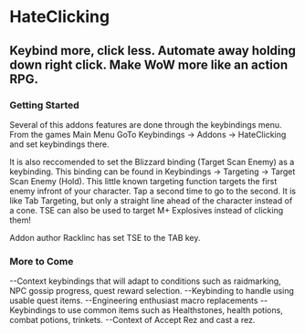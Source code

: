 # HateClicking
## Keybind more, click less. Automate away holding down right click. Make WoW more like an action RPG.
### Getting Started
Several of this addons features are done through the keybindings menu. From the games Main Menu GoTo Keybindings -> Addons -> HateClicking and set keybindings there.

It is also reccomended to set the Blizzard binding (Target Scan Enemy) as a keybinding.
This binding can be found in Keybindings -> Targeting -> Target Scan Enemy (Hold).
This little known targeting function targets the first enemy infront of your character. Tap a second time to go to the second.
It is like Tab Targeting, but only a straight line ahead of the character instead of a cone.
TSE can also be used to target M+ Explosives instead of clicking them!

Addon author Racklinc has set TSE to the TAB key.
### More to Come
--Context keybindings that will adapt to conditions such as raidmarking, NPC gossip progress, quest reward selection.
--Keybinding to handle using usable quest items.
--Engineering enthusiast macro replacements
--Keybindings to use common items such as Healthstones, health potions, combat potions, trinkets.
--Context of Accept Rez and cast a rez.